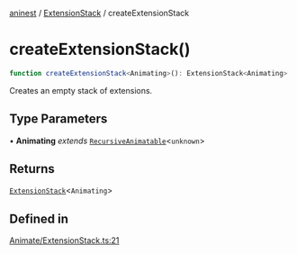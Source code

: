 [aninest](../../index.md) / [ExtensionStack](../index.md) / createExtensionStack

# createExtensionStack()

```ts
function createExtensionStack<Animating>(): ExtensionStack<Animating>
```

Creates an empty stack of extensions.

## Type Parameters

• **Animating** *extends* [`RecursiveAnimatable`](../../AnimatableTypes/type-aliases/RecursiveAnimatable.md)\<`unknown`\>

## Returns

[`ExtensionStack`](../type-aliases/ExtensionStack.md)\<`Animating`\>

## Defined in

[Animate/ExtensionStack.ts:21](https://github.com/zphrs/aninest/blob/faa26c191e539bfffb0686de3335249d40ae5db1/core/src/Animate/ExtensionStack.ts#L21)

